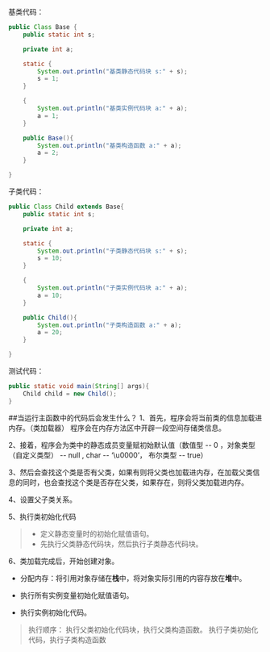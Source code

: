 基类代码：
```java
public Class Base {
    public static int s;

    private int a;

    static {
        System.out.println("基类静态代码块 s:" + s);
        s = 1;
    }

    {
        System.out.println("基类实例代码块 a:" + a);
        a = 1;
    }

    public Base(){
        System.out.println("基类构造函数 a:" + a);
        a = 2;
    }

}
```
子类代码：
```java
public Class Child extends Base{
    public static int s;

    private int a;

    static {
        System.out.println("子类静态代码块 s:" + s);
        s = 10;
    }

    {
        System.out.println("子类实例代码块 a:" + a);
        a = 10;
    }

    public Child(){
        System.out.println("子类构造函数 a:" + a);
        a = 20;
    }

}
```
测试代码：
```java
public static void main(String[] args){
    Child child = new Child();
}
```
##当运行主函数中的代码后会发生什么？
1、首先，程序会将当前类的信息加载进内存。（类加载器）
程序会在内存方法区中开辟一段空间存储类信息。

2、接着，程序会为类中的静态成员变量赋初始默认值（数值型 -- 0 ，对象类型（自定义类型） -- null , char -- ‘\u0000’， 布尔类型 -- true）

3、然后会查找这个类是否有父类，如果有则将父类也加载进内存，在加载父类信息的同时，也会查找这个类是否存在父类，如果存在，则将父类加载进内存。

4、设置父子类关系。

5、执行类初始化代码
>  - 定义静态变量时的初始化赋值语句。
>  - 先执行父类静态代码块，然后执行子类静态代码块。

6、类加载完成后，开始创建对象。
 *  分配内存：将引用对象存储在**栈**中，将对象实际引用的内容存放在**堆**中。

 *  执行所有实例变量初始化赋值语句。

 *  执行实例初始化代码。
 >  执行顺序：
    执行父类初始化代码块，执行父类构造函数。
    执行子类初始化代码，执行子类构造函数